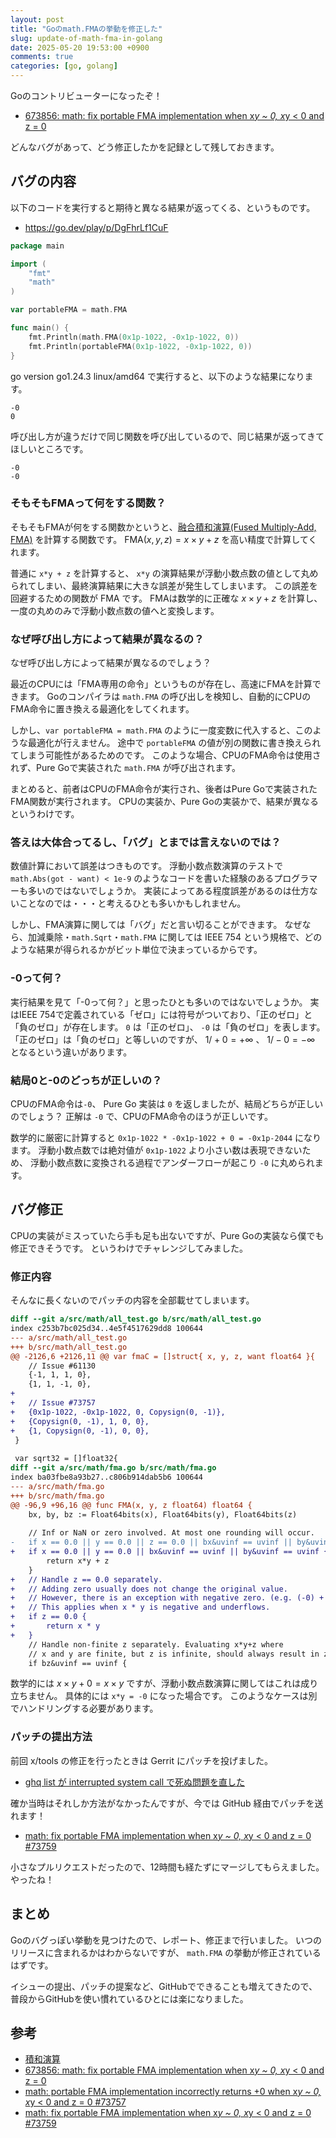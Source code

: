 ```yaml
---
layout: post
title: "Goのmath.FMAの挙動を修正した"
slug: update-of-math-fma-in-golang
date: 2025-05-20 19:53:00 +0900
comments: true
categories: [go, golang]
---
```


Goのコントリビューターになったぞ！

- [673856: math: fix portable FMA implementation when x*y ~ 0, x*y < 0 and z = 0](https://go-review.googlesource.com/c/go/+/673856)

どんなバグがあって、どう修正したかを記録として残しておきます。

## バグの内容

以下のコードを実行すると期待と異なる結果が返ってくる、というものです。

- <https://go.dev/play/p/DgFhrLf1CuF>

```go
package main

import (
	"fmt"
	"math"
)

var portableFMA = math.FMA

func main() {
	fmt.Println(math.FMA(0x1p-1022, -0x1p-1022, 0))
	fmt.Println(portableFMA(0x1p-1022, -0x1p-1022, 0))
}
```

go version go1.24.3 linux/amd64 で実行すると、以下のような結果になります。

```plain
-0
0
```

呼び出し方が違うだけで同じ関数を呼び出しているので、同じ結果が返ってきてほしいところです。

```plain
-0
-0
```

### そもそもFMAって何をする関数？

そもそもFMAが何をする関数かというと、[融合積和演算(Fused Multiply-Add, FMA)](https://ja.wikipedia.org/wiki/%E7%A9%8D%E5%92%8C%E6%BC%94%E7%AE%97) を計算する関数です。
$\mathrm{FMA}(x, y, z) = x \times y + z$ を高い精度で計算してくれます。

普通に `x*y + z` を計算すると、 `x*y` の演算結果が浮動小数点数の値として丸められてしまい、最終演算結果に大きな誤差が発生してしまいます。
この誤差を回避するための関数が FMA です。
FMAは数学的に正確な $x \times y + z$ を計算し、一度の丸めのみで浮動小数点数の値へと変換します。

### なぜ呼び出し方によって結果が異なるの？

なぜ呼び出し方によって結果が異なるのでしょう？

最近のCPUには「FMA専用の命令」というものが存在し、高速にFMAを計算できます。
Goのコンパイラは `math.FMA` の呼び出しを検知し、自動的にCPUのFMA命令に置き換える最適化をしてくれます。

しかし、`var portableFMA = math.FMA` のように一度変数に代入すると、このような最適化が行えません。
途中で `portableFMA` の値が別の関数に書き換えられてしまう可能性があるためのです。
このような場合、CPUのFMA命令は使用されず、Pure Goで実装された `math.FMA` が呼び出されます。

まとめると、前者はCPUのFMA命令が実行され、後者はPure Goで実装されたFMA関数が実行されます。
CPUの実装か、Pure Goの実装かで、結果が異なるというわけです。

### 答えは大体合ってるし、「バグ」とまでは言えないのでは？

数値計算において誤差はつきものです。
浮動小数点数演算のテストで `math.Abs(got - want) < 1e-9` のようなコードを書いた経験のあるプログラマーも多いのではないでしょうか。
実装によってある程度誤差があるのは仕方ないことなのでは・・・と考えるひとも多いかもしれません。

しかし、FMA演算に関しては「バグ」だと言い切ることができます。
なぜなら、加減乗除・`math.Sqrt`・`math.FMA` に関しては IEEE 754 という規格で、どのような結果が得られるかがビット単位で決まっているからです。

### -0って何？

実行結果を見て「-0って何？」と思ったひとも多いのではないでしょうか。
実はIEEE 754で定義されている「ゼロ」には符号がついており、「正のゼロ」と「負のゼロ」が存在します。
`0` は「正のゼロ」、 `-0` は「負のゼロ」を表します。
「正のゼロ」は「負のゼロ」と等しいのですが、 $1 / +0 = +\infty$ 、 $1 / -0 = -\infty$ となるという違いがあります。

### 結局0と-0のどっちが正しいの？

CPUのFMA命令は`-0`、 Pure Go 実装は `0` を返しましたが、結局どちらが正しいのでしょう？
正解は `-0` で、CPUのFMA命令のほうが正しいです。

数学的に厳密に計算すると `0x1p-1022 * -0x1p-1022 + 0 = -0x1p-2044` になります。
浮動小数点数では絶対値が `0x1p-1022` より小さい数は表現できないため、
浮動小数点数に変換される過程でアンダーフローが起こり `-0` に丸められます。

## バグ修正

CPUの実装がミスっていたら手も足も出ないですが、Pure Goの実装なら僕でも修正できそうです。
というわけでチャレンジしてみました。

### 修正内容

そんなに長くないのでパッチの内容を全部載せてしまいます。

```diff
diff --git a/src/math/all_test.go b/src/math/all_test.go
index c253b7bc025d34..4e5f4517629dd8 100644
--- a/src/math/all_test.go
+++ b/src/math/all_test.go
@@ -2126,6 +2126,11 @@ var fmaC = []struct{ x, y, z, want float64 }{
 	// Issue #61130
 	{-1, 1, 1, 0},
 	{1, 1, -1, 0},
+
+	// Issue #73757
+	{0x1p-1022, -0x1p-1022, 0, Copysign(0, -1)},
+	{Copysign(0, -1), 1, 0, 0},
+	{1, Copysign(0, -1), 0, 0},
 }
 
 var sqrt32 = []float32{
diff --git a/src/math/fma.go b/src/math/fma.go
index ba03fbe8a93b27..c806b914dab5b6 100644
--- a/src/math/fma.go
+++ b/src/math/fma.go
@@ -96,9 +96,16 @@ func FMA(x, y, z float64) float64 {
 	bx, by, bz := Float64bits(x), Float64bits(y), Float64bits(z)
 
 	// Inf or NaN or zero involved. At most one rounding will occur.
-	if x == 0.0 || y == 0.0 || z == 0.0 || bx&uvinf == uvinf || by&uvinf == uvinf {
+	if x == 0.0 || y == 0.0 || bx&uvinf == uvinf || by&uvinf == uvinf {
 		return x*y + z
 	}
+	// Handle z == 0.0 separately.
+	// Adding zero usually does not change the original value.
+	// However, there is an exception with negative zero. (e.g. (-0) + (+0) = (+0))
+	// This applies when x * y is negative and underflows.
+	if z == 0.0 {
+		return x * y
+	}
 	// Handle non-finite z separately. Evaluating x*y+z where
 	// x and y are finite, but z is infinite, should always result in z.
 	if bz&uvinf == uvinf {
```

数学的には $x \times y + 0 = x \times y$ ですが、浮動小数点数演算に関してはこれは成り立ちません。
具体的には `x*y = -0` になった場合です。
このようなケースは別でハンドリングする必要があります。

### パッチの提出方法

前回 x/tools の修正を行ったときは Gerrit にパッチを投げました。

- [ghq list が interrupted system call で死ぬ問題を直した](https://shogo82148.github.io/blog/2021/02/28/fix-ghq-list-fails-with-interrupted-system-call/)

確か当時はそれしか方法がなかったんですが、今では GitHub 経由でパッチを送れます！

- [math: fix portable FMA implementation when x*y ~ 0, x*y < 0 and z = 0 #73759 ](https://github.com/golang/go/pull/73759)

小さなプルリクエストだったので、12時間も経たずにマージしてもらえました。
やったね！

## まとめ

Goのバグっぽい挙動を見つけたので、レポート、修正まで行いました。
いつのリリースに含まれるかはわからないですが、 `math.FMA` の挙動が修正されているはずです。

イシューの提出、パッチの提案など、GitHubでできることも増えてきたので、普段からGitHubを使い慣れているひとには楽になりました。

## 参考

- [積和演算](https://ja.wikipedia.org/wiki/%E7%A9%8D%E5%92%8C%E6%BC%94%E7%AE%97)
- [673856: math: fix portable FMA implementation when x*y ~ 0, x*y < 0 and z = 0](https://go-review.googlesource.com/c/go/+/673856)
- [math: portable FMA implementation incorrectly returns +0 when x*y ~ 0, x*y < 0 and z = 0 #73757](https://github.com/golang/go/issues/73757)
- [math: fix portable FMA implementation when x*y ~ 0, x*y < 0 and z = 0 #73759 ](https://github.com/golang/go/pull/73759)
